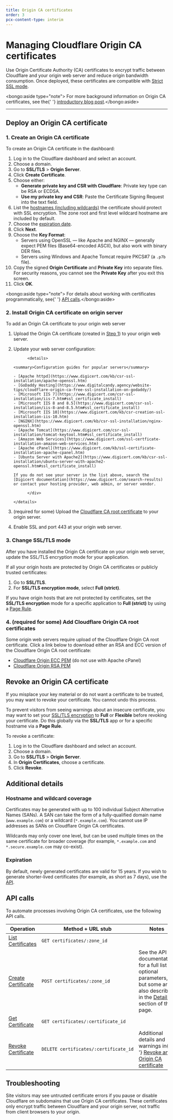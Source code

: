 ```yaml
---
title: Origin CA certificates
order: 3
pcx-content-type: interim
---
```


# Managing Cloudflare Origin CA certificates

Use Origin Certificate Authority (CA) certificates to encrypt traffic between Cloudflare and your origin web server and reduce origin bandwidth consumption. Once deployed, these certificates are compatible with [Strict SSL mode](/origin-configuration/ssl-modes#strict).

<bongo:aside type="note">  For more background information on Origin CA certificates, see the{' '}
  <a href="https://blog.cloudflare.com/cloudflare-ca-encryption-origin/">introductory blog post</a>.</bongo:aside>

---

## Deploy an Origin CA certificate

### 1. Create an Origin CA certificate

To create an Origin CA certificate in the dashboard:

1. Log in to the Cloudflare dashboard and select an account.
1. Choose a domain.
1. Go to **SSL/TLS** > **Origin Server**.
1. Click **Create Certificate**.
1. Choose either:
   - **Generate private key and CSR with Cloudflare**: Private key type can be RSA or ECDSA.
   - **Use my private key and CSR**: Paste the Certificate Signing Request into the text field.
1. List the [hostnames (including wildcards)](#hostname-and-wildcard-coverage) the certificate should protect with SSL encryption. The zone root and first level wildcard hostname are included by default.
1. Choose the [expiration date](#expiration).
1. Click **Next**.
1. Choose the **Key Format**:
   - Servers using OpenSSL — like Apache and NGINX — generally expect PEM files (Base64-encoded ASCII), but also work with binary DER files.
   - Servers using Windows and Apache Tomcat require PKCS#7 (a `.p7b` file).
1. Copy the signed **Origin Certificate** and **Private Key** into separate files. For security reasons, you cannot see the **Private Key** after you exit this screen.
1. Click **OK**.

<bongo:aside type="note">  For details about working with certificates programmatically, see{' '}
  <a href="#api-calls">API calls</a>.</bongo:aside>

### 2. Install Origin CA certificate on origin server

To add an Origin CA certificate to your origin web server

1.  Upload the Origin CA certificate (created in [Step 1](#1-create-an-origin-ca-certificate)) to your origin web server.
1.  Update your web server configuration:

              <details>

        <summary>Configuration guides for popular servers</summary>

    <div>

        - [Apache httpd](https://www.digicert.com/kb/csr-ssl-installation/apache-openssl.htm)
        - [GoDaddy Hosting](https://www.digitalcandy.agency/website-tips/cloudflare-origin-ca-free-ssl-installation-on-godaddy/)
        - [Microsoft IIS 7](https://www.digicert.com/csr-ssl-installation/iis-7.htm#ssl_certificate_install)
        - [Microsoft IIS 8 and 8.5](https://www.digicert.com/csr-ssl-installation/iis-8-and-8.5.htm#ssl_certificate_install)
        - [Microsoft IIS 10](https://www.digicert.com/kb/csr-creation-ssl-installation-iis-10.htm)
        - [NGINX](https://www.digicert.com/kb/csr-ssl-installation/nginx-openssl.htm)
        - [Apache Tomcat](https://www.digicert.com/csr-ssl-installation/tomcat-keytool.htm#ssl_certificate_install)
        - [Amazon Web Services](https://www.digicert.com/ssl-certficate-installation-amazon-web-services.htm)
        - [Apache cPanel](https://www.digicert.com/kb/ssl-certificate-installation-apache-cpanel.htm)
        - [Ubuntu Server with Apache2](https://www.digicert.com/kb/csr-ssl-installation/ubuntu-server-with-apache2-openssl.htm#ssl_certificate_install)

        If you do not see your server in the list above, search the [Digicert documentation](https://www.digicert.com/search-results) or contact your hosting provider, web admin, or server vendor.

              </div>

        </details>

1.  (required for some) Upload the [Cloudflare CA root certificate](#4-required-for-some-add-cloudflare-origin-ca-root-certificates) to your origin server.
1.  Enable SSL and port 443 at your origin web server.

### 3. Change SSL/TLS mode

After you have installed the Origin CA certificate on your origin web server, update the SSL/TLS encryption mode for your application.

If all your origin hosts are protected by Origin CA certificates or publicly trusted certificates:

1. Go to **SSL/TLS**.
1. For **SSL/TLS encryption mode**, select **Full (strict)**.

If you have origin hosts that are not protected by certificates, set the **SSL/TLS encryption** mode for a specific application to **Full (strict)** by using a [Page Rule](https://support.cloudflare.com/hc/articles/218411427).

### 4. (required for some) Add Cloudflare Origin CA root certificates

Some origin web servers require upload of the Cloudflare Origin CA root certificate. Click a link below to download either an RSA and ECC version of the Cloudflare Origin CA root certificate:

- [Cloudflare Origin ECC PEM](../static/origin_ca_ecc_root.pem) (do not use with Apache cPanel)
- [Cloudflare Origin RSA PEM](../static/origin_ca_rsa_root.pem)

## Revoke an Origin CA certificate

If you misplace your key material or do not want a certificate to be trusted, you may want to revoke your certificate. You cannot undo this process.

To prevent visitors from seeing warnings about an insecure certificate, you may want to set your [SSL/TLS encryption](/origin-configuration/ssl-modes) to **Full** or **Flexible** before revoking your certificate. Do this globally via the **SSL/TLS** app or for a specific hostname via a **Page Rule**.

To revoke a certificate:

1. Log in to the Cloudflare dashboard and select an account.
1. Choose a domain.
1. Go to **SSL/TLS** > **Origin Server**.
1. In **Origin Certificates**, choose a certificate.
1. Click **Revoke**.

## Additional details

### Hostname and wildcard coverage

Certificates may be generated with up to 100 individual Subject Alternative Names (SANs). A SAN can take the form of a fully-qualified domain name (`www.example.com`) or a wildcard (`*.example.com`). You cannot use IP addresses as SANs on Cloudflare Origin CA certificates.

Wildcards may only cover one level, but can be used multiple times on the same certificate for broader coverage (for example, `*.example.com` and `*.secure.example.com` may co-exist).

### Expiration

By default, newly generated certificates are valid for 15 years. If you wish to generate shorter-lived certificates (for example, as short as 7 days), use the [API](#api-calls).

## API calls

To automate processes involving Origin CA certificates, use the following API calls.

<table style="width:100%">
  <thead>
    <tr>
      <th>Operation</th>
      <th>Method + URL stub</th>
      <th>Notes</th>
    </tr>
  </thead>
  <tbody>
    <tr>
      <td>
        <a href="https://api.cloudflare.com/#origin-ca-list-certificates">List Certificates</a>
      </td>
      <td>
        <code>GET&nbsp;certificates/:zone_id</code>
      </td>
      <td></td>
    </tr>
    <tr>
      <td>
        <a href="https://api.cloudflare.com/#origin-ca-create-certificate">Create Certificate</a>
      </td>
      <td>
        <code>POST&nbsp;certificates/:zone_id</code>
      </td>
      <td>
        See the API documentation for a full list of optional parameters, but some are also
        described in the <a href="#additional-details">Details</a> section of this page.
      </td>
    </tr>
    <tr>
      <td>
        <a href="https://api.cloudflare.com/#origin-ca-get-certificate">Get Certificate</a>
      </td>
      <td>
        <code>GET&nbsp;certificates/:certificate_id</code>
      </td>
      <td></td>
    </tr>
    <tr>
      <td>
        <a href="https://api.cloudflare.com/#origin-ca-revoke-certificate">Revoke Certificate</a>
      </td>
      <td>
        <code>DELETE&nbsp;certificates/:certificate_id</code>
      </td>
      <td>
        Additional details and warnings in{' '}
        <a href="#revoke-an-origin-ca-certificate">Revoke an Origin CA certificate</a>
      </td>
    </tr>
  </tbody>
</table>

## Troubleshooting

Site visitors may see untrusted certificate errors if you pause or disable Cloudflare on subdomains that use Origin CA certificates. These certificates only encrypt traffic between Cloudflare and your origin server, not traffic from client browsers to your origin.
